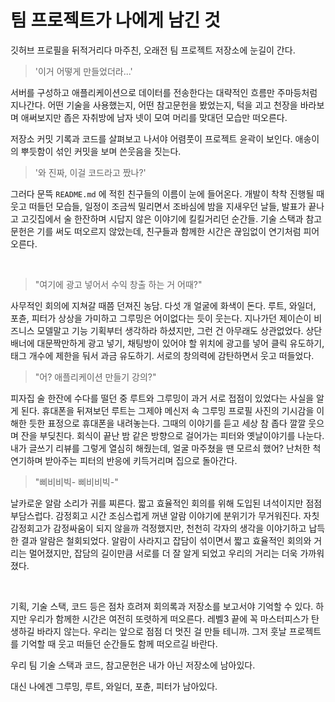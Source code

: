 # 팀 프로젝트가 나에게 남긴 것

깃허브 프로필을 뒤적거리다 마주친, 오래전 팀 프로젝트 저장소에 눈길이 간다.

> '이거 어떻게 만들었더라...'

서버를 구성하고 애플리케이션으로 데이터를 전송한다는 대략적인 흐름만 주마등처럼 지나간다.
어떤 기술을 사용했는지, 어떤 참고문헌을 봤었는지, 턱을 괴고 천장을 바라보며 애써보지만
좁은 자취방에 남자 넷이 모여 머리를 맞대던 모습만 떠오른다.

저장소 커밋 기록과 코드를 살펴보고 나서야 어렴풋이 프로젝트 윤곽이 보인다.
애송이의 뿌듯함이 섞인 커밋을 보며 쓴웃음을 짓는다.

> '와 진짜, 이걸 코드라고 짰나?'

그러다 문뜩 `README.md` 에 적힌 친구들의 이름이 눈에 들어온다.
개발이 착착 진행될 때 웃고 떠들던 모습들, 일정이 조금씩 밀리면서 조바심에 밤을 지새우던 날들,
발표가 끝나고 고깃집에서 술 한잔하며 시답지 않은 이야기에 킬킬거리던 순간들.
기술 스택과 참고문헌은 기를 써도 떠오르지 않았는데, 친구들과 함께한 시간은 끊임없이 연기처럼 피어오른다.

<br>

> "여기에 광고 넣어서 수익 창출 하는 거 어때?"

사무적인 회의에 지쳐갈 때쯤 던져진 농담. 다섯 개 얼굴에 화색이 돈다.
루트, 와일더, 포츈, 피터가 상상을 가미하고 그루밍은 어이없다는 듯이 웃는다.
지나가던 제이슨이 비즈니스 모델말고 기능 기획부터 생각하라 하셨지만, 그런 건 아무래도 상관없었다.
상단 배너에 대문짝만하게 광고 넣기, 채팅방이 있어야 할 위치에 광고를 넣어 클릭 유도하기,
태그 개수에 제한을 둬서 과금 유도하기. 서로의 창의력에 감탄하면서 웃고 떠들었다.

> "어? 애플리케이션 만들기 강의?"

피자집 술 한잔에 수다를 떨던 중 루트와 그루밍이 과거 서로 접점이 있었다는 사실을 알게 된다.
휴대폰을 뒤져보던 루트는 그제야 메신저 속 그루밍 프로필 사진의 기시감을 이해한 듯한 표정으로 휴대폰을 내려놓는다.
그때의 이야기를 듣고 세상 참 좁다 깔깔 웃으며 잔을 부딪친다.
회식이 끝난 밤 같은 방향으로 걸어가는 피터와 옛날이야기를 나눈다. 내가 글쓰기 리뷰를 그렇게 열심히 해줬는데,
얼굴 마주쳤을 땐 모르쇠 했어? 난처한 척 연기하며 받아주는 피터의 반응에 키득거리며 집으로 돌아간다.

> "삐비비빅- 삐비비빅-"

날카로운 알람 소리가 귀를 찌른다. 짧고 효율적인 회의를 위해 도입된 녀석이지만 점점 부담스럽다.
감정회고 시간 조심스럽게 꺼낸 알람 이야기에 분위기가 무거워진다.
자칫 감정회고가 감정싸움이 되지 않을까 걱정했지만, 천천히 각자의 생각을 이야기하고 납득한 결과 알람은 철회되었다.
알람이 사라지고 잡담이 섞이면서 짧고 효율적인 회의와 거리는 멀어졌지만, 잡담의 길이만큼 서로를 더 잘 알게 되었고
우리의 거리는 더욱 가까워졌다.

<br>

기획, 기술 스택, 코드 등은 점차 흐려져 회의록과 저장소를 보고서야 기억할 수 있다. 
하지만 우리가 함께한 시간은 여전히 또렷하게 떠오른다.
레벨3 끝에 꼭 마스터피스가 탄생하길 바라지 않는다. 우리는 앞으로 점점 더 멋진 걸 만들 테니까.
그저 훗날 프로젝트를 기억할 때 웃고 떠들던 순간들도 함께 떠오르길 바란다.

우리 팀 기술 스택과 코드, 참고문헌은 내가 아닌 저장소에 남아있다.

대신 나에겐 그루밍, 루트, 와일더, 포츈, 피터가 남아있다.
